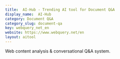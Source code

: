 ```yaml
---
title:  AI-Hub - Trending AI tool for Document Q&A
display_name:  AI-Hub
category: Document Q&A
category_slug: document-qa
key: webquery_net_en
website: https://www.webquery.net/en
layout: aitool
---
```


Web content analysis & conversational Q&A system.
